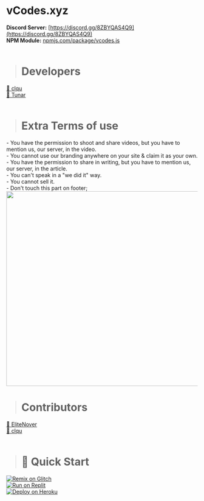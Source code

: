 # vCodes.xyz
**Discord Server:** [https://discord.gg/8ZBYQAS4Q9](https://discord.gg/8ZBYQAS4Q9)<br>
**NPM Module:** [npmjs.com/package/vcodes.js](https://www.npmjs.com/package/vcodes.js)<br>
<br>
> # Developers
<a href="https://github.com/clqu">👤 clqu</a><br>
<a href="https://github.com/tunarjs">👤 Tunar</a>
<br><br>
> # Extra Terms of use
<a>- You have the permission to shoot and share videos, but you have to mention us, our server, in the video.</a><br>
<a>- You cannot use our branding anywhere on your site & claim it as your own.</a><br>
<a>- You have the permission to share in writing, but you have to mention us, our server, in the article.</a><br>
<a>- You can't speak in a "we did it" way.</a><br>
<a>- You cannot sell it.</a><br>
<a>- Don't touch this part on footer;</a><br>
<img width="512" src="https://img.devsforum.net/tr/img/f1B3C3.png">

> # Contributors
<a href="https://github.com/EliteNover">👤 EliteNover</a><br>
<a href="https://github.com/clqu">👤 clqu</a>
<br><br>
> # 💨 Quick Start
[![Remix on Glitch](https://cdn.glitch.com/2703baf2-b643-4da7-ab91-7ee2a2d00b5b%2Fremix-button.svg)](https://glitch.com/edit/#!/import/github/vcodes-xyz/vcodes)<br>
[![Run on Replit](https://repl.it/badge/github/vcodes-xyz/bot-list)](https://repl.it/github/vcodes-xyz/vcodes)<br>
[![Deploy on Heroku](https://www.herokucdn.com/deploy/button.svg)](https://heroku.com/deploy?template=https://github.com/vcodes-xyz/vcodes)
